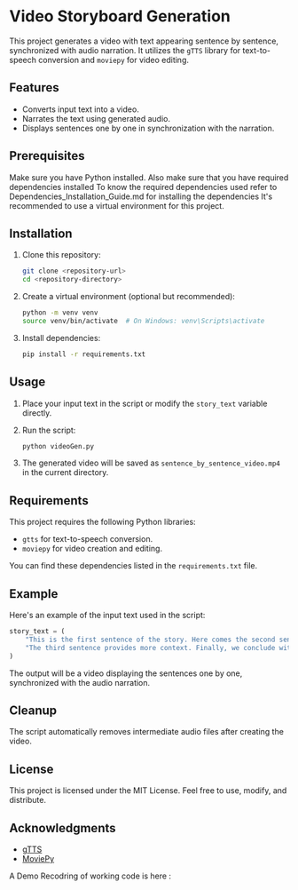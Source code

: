 
# Video Storyboard Generation

This project generates a video with text appearing sentence by sentence, synchronized with audio narration. It utilizes the `gTTS` library for text-to-speech conversion and `moviepy` for video editing.

## Features

- Converts input text into a video.
- Narrates the text using generated audio.
- Displays sentences one by one in synchronization with the narration.

## Prerequisites

Make sure you have Python installed. 
Also make sure that you have required dependencies installed To know the required dependencies used refer to Dependencies_Installation_Guide.md for installing the dependencies
It's recommended to use a virtual environment for this project.

## Installation

1. Clone this repository:
   ```bash
   git clone <repository-url>
   cd <repository-directory>
   ```

2. Create a virtual environment (optional but recommended):
   ```bash
   python -m venv venv
   source venv/bin/activate  # On Windows: venv\Scripts\activate
   ```

3. Install dependencies:
   ```bash
   pip install -r requirements.txt
   ```

## Usage

1. Place your input text in the script or modify the `story_text` variable directly.

2. Run the script:
   ```bash
   python videoGen.py
   ```

3. The generated video will be saved as `sentence_by_sentence_video.mp4` in the current directory.

## Requirements

This project requires the following Python libraries:
- `gtts` for text-to-speech conversion.
- `moviepy` for video creation and editing.

You can find these dependencies listed in the `requirements.txt` file.

## Example

Here's an example of the input text used in the script:

```python
story_text = (
    "This is the first sentence of the story. Here comes the second sentence. "
    "The third sentence provides more context. Finally, we conclude with the last sentence."
)
```

The output will be a video displaying the sentences one by one, synchronized with the audio narration.

## Cleanup

The script automatically removes intermediate audio files after creating the video.

## License

This project is licensed under the MIT License. Feel free to use, modify, and distribute.

## Acknowledgments

- [gTTS](https://github.com/pndurette/gTTS)
- [MoviePy](https://zulko.github.io/moviepy/)


A Demo Recodring of working code is here : 